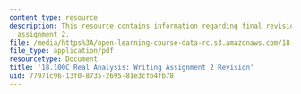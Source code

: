```yaml
---
content_type: resource
description: This resource contains information regarding final revision of writing
  assignment 2.
file: /media/https%3A/open-learning-course-data-rc.s3.amazonaws.com/18-100c-real-analysis-fall-2012/77971c9613f08735269581e3cfb4fb78_MIT18_100CF12_wa2-finalrev.pdf
file_type: application/pdf
resourcetype: Document
title: '18.100C Real Analysis: Writing Assignment 2 Revision'
uid: 77971c96-13f0-8735-2695-81e3cfb4fb78
---
```

